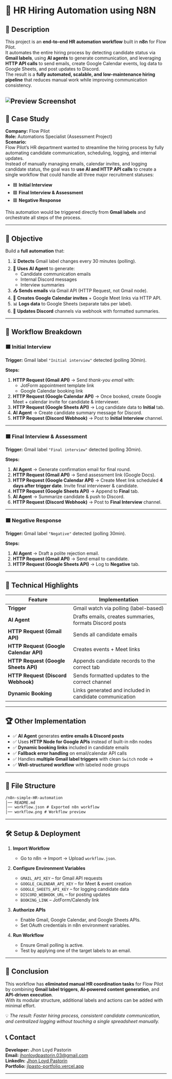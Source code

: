 # 🚀 HR Hiring Automation using N8N

## 📝 Description
This project is an **end-to-end HR automation workflow** built in **n8n** for Flow Pilot.  
It automates the entire hiring process by detecting candidate status via **Gmail labels**, using **AI agents** to generate communication, and leveraging **HTTP API calls** to send emails, create Google Calendar events, log data to Google Sheets, and post updates to Discord.  
The result is a **fully automated, scalable, and low-maintenance hiring pipeline** that reduces manual work while improving communication consistency.

![Preview Screenshot](/images/make/hr-hiring-automation.png)
---

## 📖 Case Study

**Company:** Flow Pilot  
**Role:** Automations Specialist (Assessment Project)  
**Scenario:**  
Flow Pilot’s HR department wanted to streamline the hiring process by fully automating candidate communication, scheduling, logging, and internal updates.  
Instead of manually managing emails, calendar invites, and logging candidate status, the goal was to **use AI and HTTP API calls** to create a single workflow that could handle all three major recruitment statuses:

- 🟦 **Initial Interview**  
- 🟩 **Final Interview & Assessment**  
- 🟥 **Negative Response**  

This automation would be triggered directly from **Gmail labels** and orchestrate all steps of the process.

---

## 🎯 Objective

Build a **full automation** that:

1. ⏳ **Detects** Gmail label changes every 30 minutes (polling).  
2. 🧠 **Uses AI Agent** to generate:
   - Candidate communication emails
   - Internal Discord messages
   - Interview summaries
3. 📤 **Sends emails** via Gmail API (HTTP Request, not Gmail node).  
4. 📅 **Creates Google Calendar invites** + Google Meet links via HTTP API.  
5. 📊 **Logs data** to Google Sheets (separate tabs per label).  
6. 💬 **Updates Discord** channels via webhook with formatted summaries.

---

## 🧠 Workflow Breakdown

### 🟦 Initial Interview
**Trigger:** Gmail label `"Initial interview"` detected (polling 30min).  

**Steps:**
1. **HTTP Request (Gmail API)** → Send *thank-you email* with:
   - JotForm appointment template link  
   - Google Calendar booking link  
2. **HTTP Request (Google Calendar API)** → Once booked, create Google Meet + calendar invite for candidate & interviewer.  
3. **HTTP Request (Google Sheets API)** → Log candidate data to **Initial** tab.  
4. **AI Agent** → Create candidate summary message for Discord.  
5. **HTTP Request (Discord Webhook)** → Post to **Initial Interview** channel.

---

### 🟩 Final Interview & Assessment
**Trigger:** Gmail label `"Final interview"` detected (polling 30min).  

**Steps:**
1. **AI Agent** → Generate confirmation email for final round.  
2. **HTTP Request (Gmail API)** → Send assessment link (Google Docs).  
3. **HTTP Request (Google Calendar API)** → Create Meet link scheduled **4 days after trigger date**. Invite final interviewer & candidate.  
4. **HTTP Request (Google Sheets API)** → Append to **Final** tab.  
5. **AI Agent** → Summarize candidate & push to Discord.  
6. **HTTP Request (Discord Webhook)** → Post to **Final Interview** channel.

---

### 🟥 Negative Response
**Trigger:** Gmail label `"Negative"` detected (polling 30min).  

**Steps:**
1. **AI Agent** → Draft a polite rejection email.  
2. **HTTP Request (Gmail API)** → Send email to candidate.  
3. **HTTP Request (Google Sheets API)** → Log to **Negative** tab.

---

## 🔧 Technical Highlights

| Feature | Implementation |
|---------|----------------|
| **Trigger** | Gmail watch via polling (label-based) |
| **AI Agent** | Drafts emails, creates summaries, formats Discord posts |
| **HTTP Request (Gmail API)** | Sends all candidate emails |
| **HTTP Request (Google Calendar API)** | Creates events + Meet links |
| **HTTP Request (Google Sheets API)** | Appends candidate records to the correct tab |
| **HTTP Request (Discord Webhook)** | Sends formatted updates to the correct channel |
| **Dynamic Booking** | Links generated and included in candidate communication |

---

## 🏆 Other Implementation

- ✅ **AI Agent** generates **entire emails & Discord posts** 
- ✅ Uses **HTTP Node for Google APIs** instead of built-in n8n nodes 
- ✅ **Dynamic booking links** included in candidate emails
- ✅ **Fallback error handling** on email/calendar API calls 
- ✅ Handles **multiple Gmail label triggers** with clean `Switch` node → 
- ✅ **Well-structured workflow** with labeled node groups 

---

## 📂 File Structure
```cmd
/n8n-simple-HR-automation
│── README.md
│── workflow.json # Exported n8n workflow
│── workflow.png # Workflow preview
```

---

## 🛠 Setup & Deployment

1. **Import Workflow**  
   - Go to n8n → Import → Upload `workflow.json`.

2. **Configure Environment Variables**  
   - `GMAIL_API_KEY` – for Gmail API requests  
   - `GOOGLE_CALENDAR_API_KEY` – for Meet & event creation  
   - `GOOGLE_SHEETS_API_KEY` – for logging candidate data  
   - `DISCORD_WEBHOOK_URL` – for posting updates  
   - `BOOKING_LINK` – JotForm/Calendly link  

3. **Authorize APIs**  
   - Enable Gmail, Google Calendar, and Google Sheets APIs.  
   - Set OAuth credentials in n8n environment variables.

4. **Run Workflow**  
   - Ensure Gmail polling is active.  
   - Test by applying one of the target labels to an email.

---

## 📌 Conclusion

This workflow has **eliminated manual HR coordination tasks** for Flow Pilot by combining **Gmail label triggers**, **AI-powered content generation**, and **API-driven execution**.  
With its modular structure, additional labels and actions can be added with minimal effort.  

💡 *The result: Faster hiring process, consistent candidate communication, and centralized logging without touching a single spreadsheet manually.*

## 📞 Contact
**Developer:** Jhon Loyd Pastorin  
**Email:** [jhonloydpastorin.03@gmail.com](mailto:jhonloydpastorin.03@gmail.com)  
**LinkedIn:** [Jhon Loyd Pastorin](www.linkedin.com/in/jhon-loyd-pastorin-a84000107)  
**Portfolio:** [jlpasto-portfolio.vercel.app](https://jlpasto-portfolio.vercel.app)  

---

